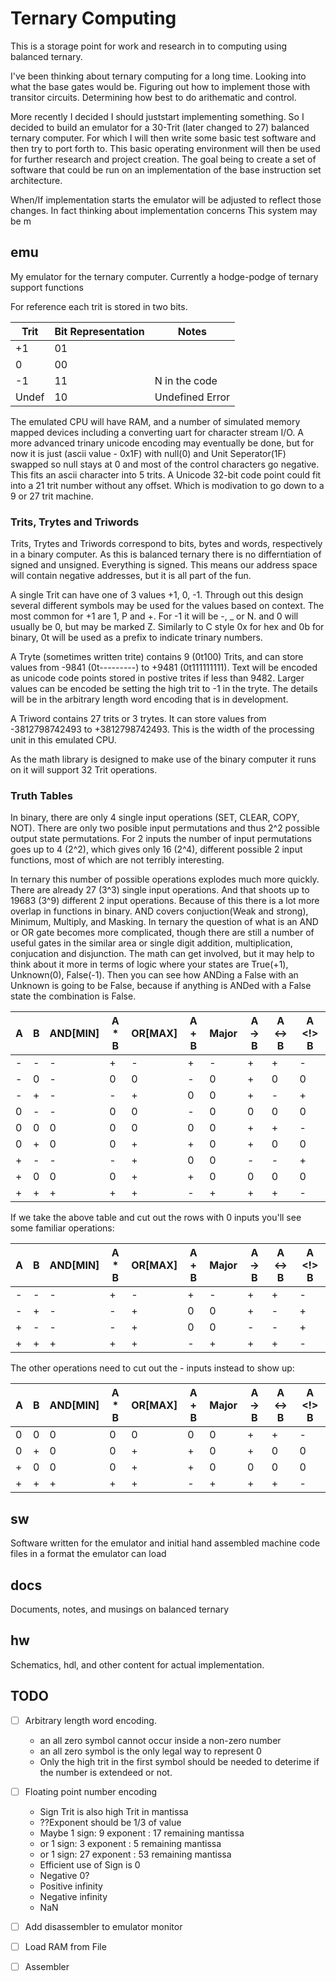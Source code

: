# Ternary Computing

This is a storage point for work and research in to computing using balanced ternary.

I've been thinking about ternary computing for a long time. Looking into what the base gates would be. Figuring out how to implement those with transitor circuits. Determining how best to do arithematic and control.

More recently I decided I should juststart implementing something. So I decided to build an emulator for a 30-Trit (later changed to 27) balanced ternary  computer. For which I will then write some basic test software and then try to port forth to. This basic operating environment will then be used for further research and project creation. The goal being to create a set of software that could be run on an implementation of the base instruction set architecture.

When/If implementation starts the emulator will be adjusted to reflect those changes. In fact thinking about implementation concerns This system may be m

## emu
My emulator for the ternary computer.
Currently a hodge-podge of ternary support functions

For reference each trit is stored in two bits.

| Trit | Bit Representation | Notes             |
|------|--------------------|-------------------|
| +1   | 01                 |                   |
| 0    | 00                 |                   |
| -1   | 11                 | N in the code     |
|Undef | 10                 | Undefined Error   |

The emulated CPU will have RAM, and a number of simulated memory mapped devices including a converting uart for character stream I/O. A more advanced trinary unicode encoding may eventually be done, but for now it is just (ascii value - 0x1F) with null(0) and Unit Seperator(1F) swapped so null stays at 0 and most of the control characters go negative. This fits an ascii character into 5 trits. A Unicode 32-bit code point could fit into a 21 trit number without any offset. Which is modivation to go down to a 9 or 27 trit machine.


### Trits, Trytes and Triwords
Trits, Trytes and Triwords correspond to bits, bytes and words, respectively in
a binary computer. As this is balanced ternary there is no differntiation of
signed and unsigned. Everything is signed. This means our address space will
contain negative addresses, but it is all part of the fun.

A single Trit can have one of 3 values +1, 0, -1. Through out
this design several different symbols may be used for the values based on context.
The most common for +1 are 1, P and +. For -1 it will be -, _ or N. and 0 will
usually be 0, but may be marked Z. Similarly to C style 0x for hex and 0b for
binary, 0t will be used as a prefix to indicate trinary numbers.

A Tryte (sometimes written trite) contains 9 (0t100) Trits, and can store values
from -9841 (0t---------) to +9481 (0t111111111). Text will be encoded as unicode
code points stored in postive trites if less than 9482. Larger values can be
encoded be setting the high trit to -1 in the tryte. The details will be in the
arbitrary length word encoding that is in development.

A Triword contains 27 trits or 3 trytes. It can store values from -3812798742493
to +3812798742493. This is the width of the processing unit in this emulated
CPU.

As the math library is designed to make use of the binary computer it runs on it
will support 32 Trit operations.


### Truth Tables
In binary, there are only 4 single input operations (SET, CLEAR, COPY, NOT). There
are only two posible input permutations and thus 2^2 possible output state
permutations. For 2 inputs the number of input permutations goes up to 4 (2^2),
which gives only 16 (2^4), different possible 2 input functions, most of which
are not terribly interesting.

In ternary this number of possible operations explodes much more quickly. There
are already 27 (3^3) single input operations. And that shoots up to 19683 (3^9)
different 2 input operations. Because of this there is a lot more overlap in
functions in binary. AND covers conjuction(Weak and strong), Minimum, Multiply,
and Masking. In ternary the question of what is an AND or OR gate becomes more
complicated, though there are still a number of useful gates in the similar area
or single digit addition, multiplication, conjucation and disjunction. The math
can get involved, but it may help to think about it more in terms of logic where
your states are True(+1), Unknown(0), False(-1). Then you can see how ANDing a
False with an Unknown is going to be False, because if anything is ANDed with a
False state the combination is False.

| A | B | AND[MIN] | A * B | OR[MAX] | A + B | Major  | A -> B | A <-> B | A <!> B |
|---|---|----------|-------|---------|-------|--------|--------|---------|---------|
| - | - | -        | +     | -       | +     | -      | +      | +       | -       |
| - | 0 | -        | 0     | 0       | -     | 0      | +      | 0       | 0       |
| - | + | -        | -     | +       | 0     | 0      | +      | -       | +       |
| 0 | - | -        | 0     | 0       | -     | 0      | 0      | 0       | 0       |
| 0 | 0 | 0        | 0     | 0       | 0     | 0      | +      | +       | -       |
| 0 | + | 0        | 0     | +       | +     | 0      | +      | 0       | 0       |
| + | - | -        | -     | +       | 0     | 0      | -      | -       | +       |
| + | 0 | 0        | 0     | +       | +     | 0      | 0      | 0       | 0       |
| + | + | +        | +     | +       | -     | +      | +      | +       | -       |

If we take the above table and cut out the rows with 0 inputs you'll see some
familiar operations:

| A | B | AND[MIN] | A * B | OR[MAX] | A + B | Major  | A -> B | A <-> B | A <!> B |
|---|---|----------|-------|---------|-------|--------|--------|---------|---------|
| - | - | -        | +     | -       | +     | -      | +      | +       | -       |
| - | + | -        | -     | +       | 0     | 0      | +      | -       | +       |
| + | - | -        | -     | +       | 0     | 0      | -      | -       | +       |
| + | + | +        | +     | +       | -     | +      | +      | +       | -       |

The other operations need to cut out the - inputs instead to show up:

| A | B | AND[MIN] | A * B | OR[MAX] | A + B | Major  | A -> B | A <-> B | A <!> B |
|---|---|----------|-------|---------|-------|--------|--------|---------|---------|
| 0 | 0 | 0        | 0     | 0       | 0     | 0      | +      | +       | -       |
| 0 | + | 0        | 0     | +       | +     | 0      | +      | 0       | 0       |
| + | 0 | 0        | 0     | +       | +     | 0      | 0      | 0       | 0       |
| + | + | +        | +     | +       | -     | +      | +      | +       | -       |


## sw
Software written for the emulator and initial hand assembled machine code files in a format the emulator can load

## docs
Documents, notes, and musings on balanced ternary

## hw
Schematics, hdl, and other content for actual implementation.

## TODO
- [ ] Arbitrary length word encoding.
    - an all zero symbol cannot occur inside a non-zero number
    - an all zero symbol is the only legal way to represent 0
    - Only the high trit in the first symbol should be needed to deterime if the number
      is extendeed or not.

- [ ] Floating point number encoding
    - Sign Trit is also high Trit in mantissa
    - ??Exponent should be 1/3 of value
    - Maybe 1 sign: 9 exponent : 17 remaining mantissa
    - or 1 sign: 3 exponent : 5 remaining mantissa
    - or 1 sign: 27 exponent : 53 remaining mantissa
    - Efficient use of Sign is 0
    - Negative 0?
    - Positive infinity
    - Negative infinity
    - NaN

- [ ] Add disassembler to emulator monitor
- [ ] Load RAM from File
- [ ] Assembler


